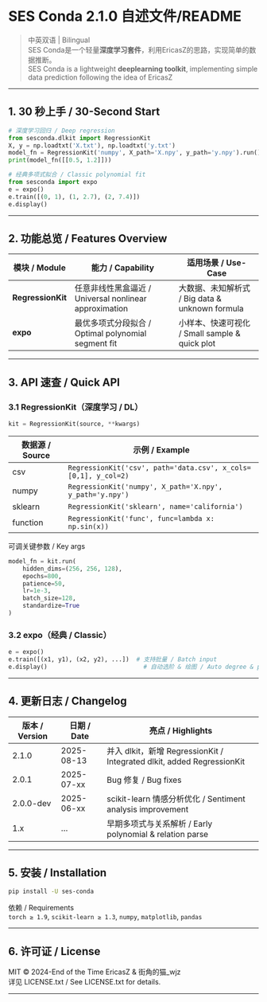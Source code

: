 
# SES Conda 2.1.0 自述文件/README
> 中英双语 | Bilingual  
> SES Conda是一个轻量**深度学习套件**，利用EricasZ的思路，实现简单的数据推断。  
> SES Conda is a lightweight **deeplearning toolkit**, implementing simple data prediction following the idea of EricasZ  
---

## 1. 30 秒上手 / 30-Second Start

```python
# 深度学习回归 / Deep regression
from sesconda.dlkit import RegressionKit
X, y = np.loadtxt('X.txt'), np.loadtxt('y.txt')
model_fn = RegressionKit('numpy', X_path='X.npy', y_path='y.npy').run()
print(model_fn([[0.5, 1.2]]))

# 经典多项式拟合 / Classic polynomial fit
from sesconda import expo
e = expo()
e.train([(0, 1), (1, 2.7), (2, 7.4)])
e.display()
```

---

## 2. 功能总览 / Features Overview

| 模块 / Module | 能力 / Capability | 适用场景 / Use-Case |
|---|---|---|
| **RegressionKit** | 任意非线性黑盒逼近 / Universal nonlinear approximation | 大数据、未知解析式 / Big data & unknown formula |
| **expo** | 最优多项式分段拟合 / Optimal polynomial segment fit | 小样本、快速可视化 / Small sample & quick plot |

---

## 3. API 速查 / Quick API

### 3.1 RegressionKit（深度学习 / DL）

```python
kit = RegressionKit(source, **kwargs)
```

| 数据源 / Source | 示例 / Example |
|---|---|
| csv | `RegressionKit('csv', path='data.csv', x_cols=[0,1], y_col=2)` |
| numpy | `RegressionKit('numpy', X_path='X.npy', y_path='y.npy')` |
| sklearn | `RegressionKit('sklearn', name='california')` |
| function | `RegressionKit('func', func=lambda x: np.sin(x))` |

可调关键参数 / Key args  
```python
model_fn = kit.run(
    hidden_dims=(256, 256, 128),
    epochs=800,
    patience=50,
    lr=1e-3,
    batch_size=128,
    standardize=True
)
```

### 3.2 expo（经典 / Classic）

```python
e = expo()
e.train([(x1, y1), (x2, y2), ...])  # 支持批量 / Batch input
e.display()                           # 自动选阶 & 绘图 / Auto degree & plot
```

---

## 4. 更新日志 / Changelog

| 版本 / Version | 日期 / Date | 亮点 / Highlights |
|---|---|---|
| 2.1.0 | 2025-08-13 | 并入 dlkit，新增 RegressionKit / Integrated dlkit, added RegressionKit |
| 2.0.1 | 2025-07-xx | Bug 修复 / Bug fixes |
| 2.0.0-dev | 2025-06-xx | scikit-learn 情感分析优化 / Sentiment analysis improvement |
| 1.x | … | 早期多项式与关系解析 / Early polynomial & relation parse |

---

## 5. 安装 / Installation

```bash
pip install -U ses-conda
```

依赖 / Requirements  
`torch ≥ 1.9`, `scikit-learn ≥ 1.3`, `numpy`, `matplotlib`, `pandas`

---

## 6. 许可证 / License

MIT © 2024-End of the Time EricasZ & 街角的猫_wjz  
详见 LICENSE.txt / See LICENSE.txt for details.

---
